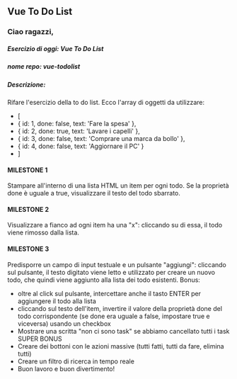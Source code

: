 ## Vue To Do List

### Ciao ragazzi,

##### Esercizio di oggi: Vue To Do List

##### nome repo: vue-todolist

##### Descrizione:

Rifare l'esercizio della to do list.
Ecco l'array di oggetti da utilizzare:

- [
- { id: 1, done: false, text: 'Fare la spesa' },
- { id: 2, done: true, text: 'Lavare i capelli' },
- { id: 3, done: false, text: 'Comprare una marca da bollo' },
- { id: 4, done: false, text: 'Aggiornare il PC' }
- ]

#### MILESTONE 1

Stampare all'interno di una lista HTML un item per ogni todo.
Se la proprietà done è uguale a true, visualizzare il testo del todo sbarrato.

#### MILESTONE 2

Visualizzare a fianco ad ogni item ha una "x": cliccando su di essa, il todo viene rimosso dalla lista.

#### MILESTONE 3

Predisporre un campo di input testuale e un pulsante "aggiungi": cliccando sul pulsante, il testo digitato viene letto e utilizzato per creare un nuovo todo, che quindi viene aggiunto alla lista dei todo esistenti.
Bonus:

- oltre al click sul pulsante, intercettare anche il tasto ENTER per aggiungere il todo alla lista
- cliccando sul testo dell'item, invertire il valore della proprietà done del todo corrispondente (se done era uguale a false, impostare true e viceversa) usando un checkbox
- Mostrare una scritta "non ci sono task" se abbiamo cancellato tutti i task
  SUPER BONUS
- Creare dei bottoni con le azioni massive (tutti fatti, tutti da fare, elimina tutti)
- Creare un filtro di ricerca in tempo reale
- Buon lavoro e buon divertimento!
